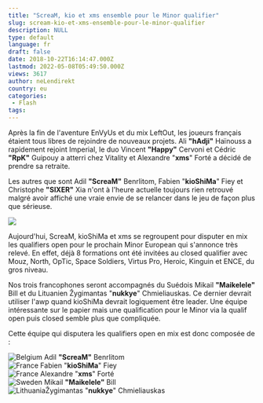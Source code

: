 ```yaml
---
title: "ScreaM, kio et xms ensemble pour le Minor qualifier"
slug: scream-kio-et-xms-ensemble-pour-le-minor-qualifier
description: NULL
type: default
language: fr
draft: false
date: 2018-10-22T16:14:47.000Z
lastmod: 2022-05-08T05:49:50.000Z
views: 3617
author: neLendirekt
country: eu
categories:
 - Flash
tags:
---
```

Après la fin de l'aventure EnVyUs et du mix LeftOut, les joueurs français étaient tous libres de rejoindre de nouveaux projets. Ali **"hAdji"** Haïnouss a rapidement rejoint Imperial, le duo Vincent **"Happy"** Cervoni et⁠ Cédric **"RpK"** Guipouy a atterri chez Vitality et Alexandre "**xms**" Forté a décidé de prendre sa retraite. 

Les autres que sont Adil **"ScreaM"** Benrlitom, Fabien "**kioShiMa**" Fiey et Christophe **"SIXER"** Xia n'ont à l'heure actuelle toujours rien retrouvé malgré avoir affiché une vraie envie de se relancer dans le jeu de façon plus que sérieuse. 

![](https://flickshot-ue.s3.eu-west-2.amazonaws.com/flickshot/picture/5a1f68730ac9e/pic.jpg)

Aujourd'hui, ScreaM, kioShiMa et xms se regroupent pour disputer en mix les qualifiers open pour le prochain Minor European qui s'annonce très relevé. En effet, déjà 8 formations ont été invitées au closed qualifier avec Mouz, North, OpTic, Space Soldiers, Virtus Pro, Heroic, Kinguin et ENCE, du gros niveau.

Nos trois francophones seront accompagnés du Suédois Mikail **"Maikelele"** Bill et du Lituanien Žygimantas "**nukkye**" Chmieliauskas. Ce dernier devrait utiliser l'awp quand kioShiMa devrait logiquement être leader. Une équipe intéressante sur le papier mais une qualification pour le Minor via la qualif open puis closed semble plus que compliquée.

Cette équipe qui disputera les qualifiers open en mix est donc composée de :

![Belgium](/images/countries/be.svg)⁠ Adil **"ScreaM"** Benrlitom  
![France](/images/countries/fr.svg)⁠ Fabien "**kioShiMa**" Fiey  
![France](/images/countries/fr.svg)⁠ Alexandre "**xms**" Forté  
![Sweden](/images/countries/se.svg)⁠ Mikail **"Maikelele"** Bill  
![Lithuania](/images/countries/lt.svg)⁠Žygimantas "**nukkye**" Chmieliauskas
